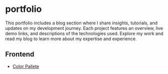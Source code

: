# portfolio
This portfolio includes a blog section where I share insights, tutorials, and updates on my development journey. Each project features an overview, live demo links, and descriptions of the technologies used. Explore my work and read my blog to learn more about my expertise and experience.

## Frontend
- [Color Pallete](https://colorhunt.co/palette/040d12183d3d5c837493b1a6)
